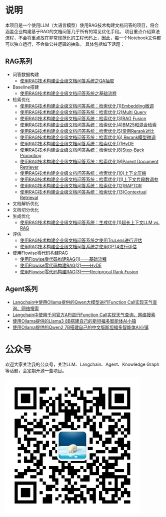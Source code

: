 # 说明

本项目是一个使用LLM（大语言模型）使用RAG技术构建文档问答的项目，将会涵盖企业构建基于RAG的文档问答几乎所有的常见优化手段。
项目重点介绍算法流程，不会将重点放在非常规范化的工程代码上，因此，每一个Notebook文件都可以独立运行，不会做公共逻辑的抽象。
具体包括如下话题：

## RAG系列

- 问答数据构建
  - [使用RAG技术构建企业级文档问答系统之QA抽取](https://mp.weixin.qq.com/s?__biz=MjM5NTQ3NTg4MQ==&mid=2257496784&idx=1&sn=94a1afc05728f0c7d8cf92004125f392&chksm=a58df21692fa7b00104850fe8dfb287acb78f149df77bff7f7d23cc7d18c3998814f08924d8a&token=2031500795&lang=zh_CN#rd)
- Baseline搭建
  - [使用RAG技术构建企业级文档问答系统之基础流程](https://mp.weixin.qq.com/s/P_XWrQtOyE1gwnQ0d1Putg)
- 检索优化
  - [使用RAG技术构建企业级文档问答系统：检索优化(1)Embedding微调](https://mp.weixin.qq.com/s/C06SXepnw49GC1UtNvpFcA)
  - [使用RAG技术构建企业级文档问答系统：检索优化(2)Multi Query](https://mp.weixin.qq.com/s/NCsxMqkAQEGSLCxDXU_mkA)
  - [使用RAG技术构建企业级文档问答系统：检索优化(3)RAG Fusion](https://mp.weixin.qq.com/s/T-qeEkanLs9XX0oOwdL5_g)
  - [使用RAG技术构建企业级文档问答系统：检索优化(4)BM25和混合检索](https://mp.weixin.qq.com/s/KFrSqG6mZb0TPgbHlgZ9dA)
  - [使用RAG技术构建企业级文档问答系统：检索优化(5)常用Rerank对比](https://mp.weixin.qq.com/s/It50F1OmYOHNOs0KRFJ0Lg)
  - [使用RAG技术构建企业级文档问答系统：检索优化(6) Rerank模型微调](https://mp.weixin.qq.com/s/1revSlQsum5uRF9U_OYRTA)
  - [使用RAG技术构建企业级文档问答系统：检索优化(7)HyDE](https://mp.weixin.qq.com/s/62UWBMV24RDePcGdYAZW_Q)
  - [使用RAG技术构建企业级文档问答系统：检索优化(8)Step-Back Prompting](https://mp.weixin.qq.com/s/DxK9rUeG_4ZMvD2_oopWZg)
  - [使用RAG技术构建企业级文档问答系统：检索优化(9)Parent Document Retriever](https://mp.weixin.qq.com/s/hq-9E_vuRhZs7Ex_TcZUbA)
  - [使用RAG技术构建企业级文档问答系统：检索优化(10)上下文压缩](https://mp.weixin.qq.com/s/_sRv-xNuy-REWUiV3-_8CA)
  - [使用RAG技术构建企业级文档问答系统：检索优化(11)上下文片段数调参](https://mp.weixin.qq.com/s/mEm1fdRW7igNK8bRJ-8heA)
  - [使用RAG技术构建企业级文档问答系统：检索优化(12)RAPTOR](https://mp.weixin.qq.com/s/4zHMb2uJrTXEbHpNtz5LHg)
  - [使用RAG技术构建企业级文档问答系统：检索优化(13)Contextual Retrieval](https://mp.weixin.qq.com/s/umrgtJ6H2WL0p7HL_gcmkw)
- 文档解析优化
- 文档切分优化
- 生成优化
  - [使用RAG技术构建企业级文档问答系统：生成优化(1)超长上下文LLM vs. RAG](https://mp.weixin.qq.com/s/n0RLhQNcWRPKNBJwaX-a2g)
- 评估
  - [使用RAG技术构建企业级文档问答系统之使用TruLens进行评估](https://mp.weixin.qq.com/s/4SNaZT8sC6LOL-K8TkHgMw)
  - [使用RAG技术构建企业级文档问答系统之使用GPT4进行评估](https://mp.weixin.qq.com/s/332MeDhzAns_t8dvMOgnYQ)
- 使用Flowise零代码构建RAG
  - [使用Flowise零代码构建RAG(1)——基础流程](https://mp.weixin.qq.com/s/BPKwN4feV828aFL7NbgxHw)
  - [使用Flowise零代码构建RAG(2)——HyDE](https://mp.weixin.qq.com/s/zq0Tuk5g_o5Ros1rnY2r5w)
  - [使用Flowise零代码构建RAG(3)——Reciprocal Rank Fusion](https://mp.weixin.qq.com/s/jkmikh9b4okdWbeq1kGoyw)
  
## Agent系列

- [Langchain中使用Ollama提供的Qwen大模型进行Function Call实现天气查询、网络搜索](https://mp.weixin.qq.com/s/1UKb_Iii9-Hhp-EJTjjPpQ)
- [Langchain中使用千问官方API进行Function Call实现天气查询、网络搜索](https://mp.weixin.qq.com/s/tGeX7gX0JPE7x55Po-zQIw)
- [使用Ollama提供的Llama3 8B搭建自己的斯坦福多智能体AI小镇](https://mp.weixin.qq.com/s/L9fJcicD4GlGHS89H6thrg)
- [使用Ollama提供的Qwen2 7B搭建自己的中文版斯坦福多智能体AI小镇](https://mp.weixin.qq.com/s/RHxW_2vP0Y8JS6xsTyRJnA)

# 公众号

欢迎大家关注我的公众号，关注LLM、Langchain、Agent、Knowledge Graph等话题，会定期开源一些项目。

![](assets/qrcode_for_gh_5aecbba21fec_430.jpg)